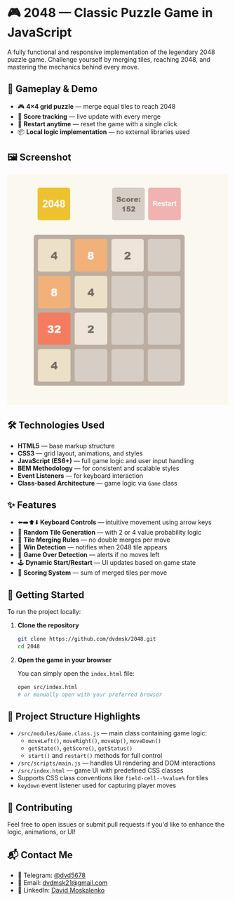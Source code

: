 # 🎮 2048 — Classic Puzzle Game in JavaScript

A fully functional and responsive implementation of the legendary 2048 puzzle game.
Challenge yourself by merging tiles, reaching 2048, and mastering the mechanics behind every move.

## 🧩 Gameplay & Demo

- 🎮 **4×4 grid puzzle** — merge equal tiles to reach 2048
- 🎯 **Score tracking** — live update with every merge
- 🔄 **Restart anytime** — reset the game with a single click
- 📦 **Local logic implementation** — no external libraries used

## 🖼️ Screenshot

![2048 Game Screenshot](./image.png)

## 🛠️ Technologies Used

- **HTML5** — base markup structure
- **CSS3** — grid layout, animations, and styles
- **JavaScript (ES6+)** — full game logic and user input handling
- **BEM Methodology** — for consistent and scalable styles
- **Event Listeners** — for keyboard interaction
- **Class-based Architecture** — game logic via `Game` class

## ✨ Features

- ⬅️➡️⬆️⬇️ **Keyboard Controls** — intuitive movement using arrow keys
- 🔢 **Random Tile Generation** — with 2 or 4 value probability logic
- 🔗 **Tile Merging Rules** — no double merges per move
- 🎉 **Win Detection** — notifies when 2048 tile appears
- 🧱 **Game Over Detection** — alerts if no moves left
- 🕹️ **Dynamic Start/Restart** — UI updates based on game state
- 🧮 **Scoring System** — sum of merged tiles per move

## 🚀 Getting Started

To run the project locally:

1. **Clone the repository**

    ```bash
    git clone https://github.com/dvdmsk/2048.git
    cd 2048
    ```

2. **Open the game in your browser**

    You can simply open the `index.html` file:

    ```bash
    open src/index.html
    # or manually open with your preferred browser
    ```

## 📁 Project Structure Highlights

- `/src/modules/Game.class.js` — main class containing game logic:
  - `moveLeft()`, `moveRight()`, `moveUp()`, `moveDown()`
  - `getState()`, `getScore()`, `getStatus()`
  - `start()` and `restart()` methods for full control
- `/src/scripts/main.js` — handles UI rendering and DOM interactions
- `/src/index.html` — game UI with predefined CSS classes
- Supports CSS class conventions like `field-cell--%value%` for tiles
- `keydown` event listener used for capturing player moves

## 🤝 Contributing

Feel free to open issues or submit pull requests if you'd like to enhance the logic, animations, or UI!

## 📬 Contact Me

- 💬 Telegram: [@dvd5678](https://t.me/dvd5678)
- 📧 Email: [dvdmsk21@gmail.com](mailto:dvdmsk21@gmail.com)
- 💼 LinkedIn: [David Moskalenko](https://www.linkedin.com/in/david-moskalenko-0a68051b8)
